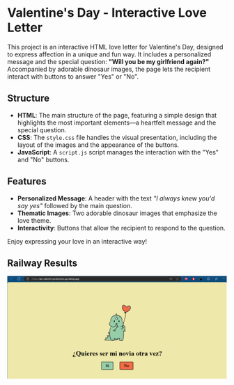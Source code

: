 # Valentine's Day - Interactive Love Letter

This project is an interactive HTML love letter for Valentine's Day, designed to express affection in a unique and fun way. It includes a personalized message and the special question: **"Will you be my girlfriend again?"** Accompanied by adorable dinosaur images, the page lets the recipient interact with buttons to answer "Yes" or "No".

## Structure

- **HTML**: The main structure of the page, featuring a simple design that highlights the most important elements—a heartfelt message and the special question.
- **CSS**: The `style.css` file handles the visual presentation, including the layout of the images and the appearance of the buttons.
- **JavaScript**: A `script.js` script manages the interaction with the "Yes" and "No" buttons.

## Features

- **Personalized Message**: A header with the text _"I always knew you'd say yes"_ followed by the main question.
- **Thematic Images**: Two adorable dinosaur images that emphasize the love theme.
- **Interactivity**: Buttons that allow the recipient to respond to the question.

Enjoy expressing your love in an interactive way!

## Railway Results
<p align="center">
  <img src="Img/Railway.PNG" alt="Railway">
</p>

